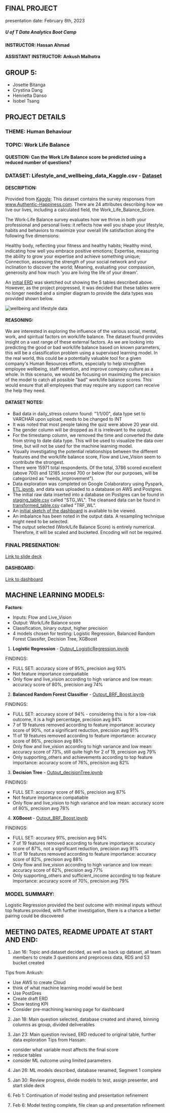 ## FINAL PROJECT 
presentation date: February 8th, 2023


##### U of T Data Analytics Boot Camp
#### INSTRUCTOR: Hassan Ahmad
#### ASSISTANT INSTRUCTOR: Ankush Malhotra

## GROUP 5:
- Josette Bitanga
- Crystina Dang
- Henrietta Danso
- Isobel Tsang


## PROJECT DETAILS
### THEME: Human Behaviour
### TOPIC: Work Life Balance
#### QUESTION: Can the Work Life Balance score be predicted using a reduced number of questions?


### DATASET: Lifestyle_and_wellbeing_data_Kaggle.csv - [Dataset](data/staging_table.csv)
#### DESCRIPTION: 
Provided from [Kaggle](https://www.kaggle.com/datasets/ydalat/lifestyle-and-wellbeing-data):
This dataset contains the survey responses from www.Authentic-Happiness.com.
There are 24 attributes describing how we live our lives, including a calculated field, the Work_Life_Balance_Score.

The Work-Life Balance survey evaluates how we thrive in both your professional and personal lives: it reflects how well you shape your lifestyle, habits and behaviors to maximize your overall life satisfaction along the following five dimensions:

Healthy body, reflecting your fitness and healthy habits;
Healthy mind, indicating how well you embrace positive emotions;
Expertise, measuring the ability to grow your expertise and achieve something unique;
Connection, assessing the strength of your social network and your inclination to discover the world;
Meaning, evaluating your compassion, generosity and how much 'you are living the life of your dream'.

An [initial ERD](images/initial_wellbeing_and_lifestyle_ERD.png) was sketched out showing the 5 tables described above. However, as the project progressed, it was decided that these tables were no longer needed and a simpler diagram to provide the data types was provided shown below.

![wellbeing and lifestyle data](images/wellbeing_lifestyle_erd.png)

#### REASONING: 
We are interested in exploring the influence of the various social, mental, work, and spiritual factors on work/life balance. The dataset found provides insight on a vast range of these external factors. As we are looking into predicting the good or bad work/life balance based on known parameters, this will be a classification problem using a supervised learning model. In the real world, this could be a potentially valuable tool for a given company's Human Resources efforts, especially to help strengthen employee wellbeing, staff retention, and improve company culture as a whole. In this scenario, we would be focusing on maximizing the precision of the model to catch all possible "bad" work/life balance scores. This would ensure that all employees that may require any support can receive the help they need.

#### DATASET NOTES:
- Bad data in daily_stress column found: "1/1/00", data type set to VARCHAR upon upload, needs to be changed to INT
- It was noted that most people taking the quiz were above 20 year old.
- The gender column will be dropped as it is irrelevant to the output.
- For the timestamp column, we removed the time and converted the date from string to date data type. This will be used to visualize the data over time, but will not be used for the machine learning model.
- Visually investigating the potential relationships between the different features and the work/life balance score, Flow and Live_Vision seem to contribute the strongest. 
- There were 15971 total respondents. Of the total, 3786 scored excellent (above 700) and 12185 scored 700 or below (for our purposes, will be categorized as "needs_improvement").
- Data exploration was completed on Google Colaboratory using Pyspark, [ETL.ipynb](notebooks/ETL.ipynb), and data was uploaded to a database on AWS and Postgres.
- The initial raw data inserted into a database on Postgres can be found in [staging_table.csv](data/staging_table.csv) called "STG_WL". The cleansed data can be found in [transformed_table.csv](data/transformed_table.csv) called "TRF_WL".
- An [initial sketch of the dashboard](dashboard/Dashboard_MockUp_ROUGH.pptx) is available to be viewed.
- An imbalance has been noted in the output data. A resampling technique might need to be selected.
- The output selected (Work/Life Balance Score) is entirely numerical. Therefore, it will be scaled and bucketed. Encoding will not be required.


### FINAL PRESENATION:
[Link to slide deck](slide_deck/final-project-presentation.pptx)

#### DASHBOARD:
[Link to dashboard](https://public.tableau.com/app/profile/henrietta.danso/viz/WellbeingandHappiness/FinalDashboard)




## MACHINE LEARNING MODELS:

**Factors**:
- Inputs: Flow and Live_Vision
- Output: Work/Life Balance score
- Classification, binary output, higher precision
- 4 models chosen for testing: Logistic Regression, Balanced Random Forest Classifer, Decision Tree, XGBoost 



1. **Logistic Regression** - [Output_LogisticRegression.ipynb](notebooks/Output_LogisticRegression.ipynb)

FINDINGS:
- FULL SET: accuracy score of 95%, precision avg 93%
- Not feature importance compatiable
- Only flow and live_vision according to high variance and low mean: accuracy score of 80%, precision avg 74%





2. **Balanced Random Forest Classifier** - [Output_BRF_Boost.ipynb](notebooks/Output_BRF_Boost.ipynb)

FINDINGS: 
- FULL SET: accuracy score of 94% - considering this is for a low-risk outcome, it is a high percentage, precision avg 94%
- 7 of 19 features removed according to feature importance: accuracy score of 90%, not a significant reduction, precision avg 91%
- 11 of 19 features removed according to feature importance: accuracy score of 86%, precision avg 88%
- Only flow and live_vision according to high variance and low mean: accuracy score of 73%, still quite high for 2 of 19, precision avg 79%
- Only supporting_others and achievements according to top feature importance: accuracy score of 76%, precision avg 82%





3. **Decision Tree** - [Output_decisionTree.ipynb](notebooks/Output_decisionTree.ipynb)

FINDINGS:
- FULL SET: accuracy score of 86%, precision avg 87%
- Not feature importance compatiable
- Only flow and live_vision to high variance and low mean: accuracy score of 80%, precision avg 78%




4. **XGBoost** - [Output_BRF_Boost.ipynb](notebooks/Output_BRF_Boost.ipynb)


FINDINGS:
- FULL SET: accuracy 91%, precision avg 94%
- 7 of 19 features removed according to feature importance: accuracy score of 87%, not a significant reduction, precision avg 91%
- 11 of 19 features removed according to feature importance: accuracy score of 82%, precision avg 88%
- Only flow and live_vision according to high variance and low mean: accuracy score of 62%, precision avg 77%
- Only supporting_others and sufficient_income according to top feature importance: accuracy score of 70%, precision avg 79%




### MODEL SUMMARY:
Logistic Regression provided the best outcome with minimal inputs without top features provided, with further investigation, there is a chance a better pairing could be discovered




## MEETING DATES, README UPDATE AT START AND END:
1. Jan 16: Topic and dataset decided, as well as back up dataset, all team members to create 3 questions and preprocess data, RDS and S3 bucket created

Tips from Ankush:
- Use AWS to create Cloud
- think of what machine learning model would be best
- Use PostGres
- Create draft ERD
- Show testing KPI
- Consider pre-machining learning page for dashboard

2. Jan 18: Main question selected, database created and shared, binning columns as group, divided deliverables

3. Jan 23: Main question revised, ERD reduced to original table, further data exploration
Tips from Hassan:
- consider what variable most affects the final score
- reduce tables
- consider ML outcome using limited parameters

4. Jan 26: ML models described, database renamed, Segment 1 complete

5. Jan 30: Review progress, divide models to test, assign presenter, and start slide deck

6. Feb 1: Continuation of model testing and presentation refinement

7. Feb 6: Model testing complete, file clean up and presentation refinement